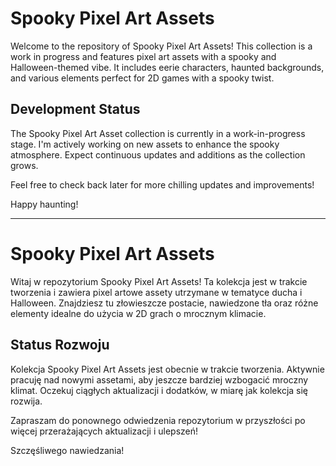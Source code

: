 # Spooky Pixel Art Assets 


Welcome to the repository of Spooky Pixel Art Assets! This collection is a work in progress and features pixel art assets with a spooky and Halloween-themed vibe. It includes eerie characters, haunted backgrounds, and various elements perfect for 2D games with a spooky twist.


## Development Status

The Spooky Pixel Art Asset collection is currently in a work-in-progress stage. I'm actively working on new assets to enhance the spooky atmosphere. Expect continuous updates and additions as the collection grows.

Feel free to check back later for more chilling updates and improvements!

Happy haunting!

---

# Spooky Pixel Art Assets


Witaj w repozytorium Spooky Pixel Art Assets! Ta kolekcja jest w trakcie tworzenia i zawiera pixel artowe assety utrzymane w tematyce ducha i Halloween. Znajdziesz tu złowieszcze postacie, nawiedzone tła oraz różne elementy idealne do użycia w 2D grach o mrocznym klimacie.


## Status Rozwoju

Kolekcja Spooky Pixel Art Assets jest obecnie w trakcie tworzenia. Aktywnie pracuję nad nowymi assetami, aby jeszcze bardziej wzbogacić mroczny klimat. Oczekuj ciągłych aktualizacji i dodatków, w miarę jak kolekcja się rozwija.

Zapraszam do ponownego odwiedzenia repozytorium w przyszłości po więcej przerażających aktualizacji i ulepszeń!

Szczęśliwego nawiedzania!
